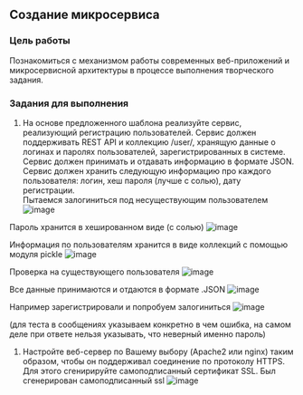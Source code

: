 ## Создание микросервиса

### Цель работы

Познакомиться с механизмом работы современных веб-приложений и микросервисной архитектуры в процессе выполнения творческого задания.

### Задания для выполнения

1. На основе предложенного шаблона реализуйте сервис, реализующий регистрацию пользователей. Сервис должен поддерживать REST API и коллекцию /user/, хранящую данные о логинах и паролях пользователей, зарегистрированных в системе. Сервис должен принимать и отдавать информацию в формате JSON. Сервис должен хранить следующую информацию про каждого пользователя: логин, хеш пароля (лучше с солью), дату регистрации.  
Пытаемся залогиниться под несуществующим пользователем
![image](https://user-images.githubusercontent.com/83708760/146616554-fb9fb73f-2324-4376-bd81-b0ea6617b286.png)



Пароль хранится в хешированном виде (с солью)
![image](https://user-images.githubusercontent.com/83708760/146615767-290a2c95-d59c-4d36-bc9d-17801b51ce5d.png)


Информация по пользователям хранится в виде коллекций с помощью модуля pickle
![image](https://user-images.githubusercontent.com/83708760/146615799-a0895954-cb4f-4220-9c10-eb83e3fa2a0f.png)

Проверка на существующего пользователя
![image](https://user-images.githubusercontent.com/83708760/146615837-cf66a541-32ce-40cf-b3cf-b1ae680ab445.png)


Все данные принимаются и отдаются в формате .JSON
![image](https://user-images.githubusercontent.com/83708760/146616500-fb20f67e-b169-47ba-9a25-81d18700a74f.png)


Например зарегистрировали и попробуем залогиниться
![image](https://user-images.githubusercontent.com/83708760/146616660-735778ac-5659-4c4b-aa6e-f65821b88f8e.png)


(для теста в сообщениях указываем конкретно в чем ошибка, на самом деле при ответе нельзя указывать, что неверный именно пароль)
1. Настройте веб-сервер по Вашему выбору (Apache2 или nginx) таким образом, чтобы он поддерживал соединение по протоколу HTTPS. Для этого сгенирируйте самоподписанный сертификат SSL. Был сгенерирован самоподписанный ssl
![image](https://user-images.githubusercontent.com/90453727/146442338-c46249b5-a4fa-4854-9154-97414f876f49.png)


